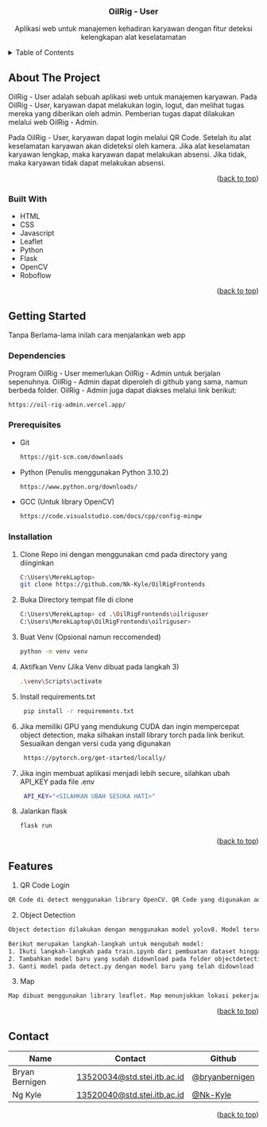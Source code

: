 <a name="readme-top"></a>
<br />
<div align="center">
    <h3 align="center">OilRig - User</h3>
    <p align="center">
        Aplikasi web untuk manajemen kehadiran karyawan dengan fitur deteksi kelengkapan alat keselatamatan
    </p>
</div>



<!-- TABLE OF CONTENTS -->
<details>
  <summary>Table of Contents</summary>
  <ol>
    <li>
      <a href="#about-the-project">About The Project</a>
      <ul>
        <li><a href="#built-with">Built With</a></li>
      </ul>
    </li>
    <li>
      <a href="#getting-started">Getting Started</a>
      <ul>
        <li><a href="#dependencies">Dependencies</a></li>
        <li><a href="#prerequisites">Prerequisites</a></li>
        <li><a href="#installation">Installation</a></li>
      </ul>
    </li>
    <li><a href="#features">Features</a></li>
    <li><a href="#contact">Contact</a></li>
  </ol>
</details>



<!-- ABOUT THE PROJECT -->
## About The Project

OilRig - User adalah sebuah aplikasi web untuk manajemen karyawan. Pada OilRig - User, karyawan dapat melakukan login, logut, dan melihat tugas mereka yang diberikan oleh admin. Pemberian tugas dapat dilakukan melalui web OilRig - Admin.

Pada OilRig - User, karyawan dapat login melalui QR Code. Setelah itu alat keselamatan karyawan akan dideteksi oleh kamera. Jika alat keselamatan karyawan lengkap, maka karyawan dapat melakukan absensi. Jika tidak, maka karyawan tidak dapat melakukan absensi.

<p align="right">(<a href="#readme-top">back to top</a>)</p>



### Built With

* HTML
* CSS
* Javascript
* Leaflet
* Python
* Flask
* OpenCV
* Roboflow

<p align="right">(<a href="#readme-top">back to top</a>)</p>



<!-- GETTING STARTED -->
## Getting Started

Tanpa Berlama-lama inilah cara menjalankan web app

### Dependencies
Program OilRig - User memerlukan OilRig - Admin untuk berjalan sepenuhnya. OilRig - Admin dapat diperoleh di github yang sama, namun berbeda folder. OilRig - Admin juga dapat diakses melalui link berikut:
```sh
https://oil-rig-admin.vercel.app/
```

### Prerequisites

* Git
    ```sh
    https://git-scm.com/downloads
    ```
* Python (Penulis menggunakan Python 3.10.2)
    ```sh
    https://www.python.org/downloads/
    ```
* GCC (Untuk library OpenCV)
    ```sh
    https://code.visualstudio.com/docs/cpp/config-mingw
    ```

### Installation

1. Clone Repo ini dengan menggunakan cmd pada directory yang diinginkan
    ```sh
    C:\Users\MerekLaptop> 
    git clone https://github.com/Nk-Kyle/OilRigFrontends
    ```
2. Buka Directory tempat file di clone
   ```sh
   C:\Users\MerekLaptop> cd .\OilRigFrontends\oilriguser
   C:\Users\MerekLaptop\OilRigFrontends\oilriguser> 
   ```
3. Buat Venv (Opsional namun reccomended)
   ```sh
   python -m venv venv
   ```
4. Aktifkan Venv (Jika Venv dibuat pada langkah 3)
   ```sh
   .\venv\Scripts\activate
   ```
5. Install requirements.txt
   ```sh
    pip install -r requirements.txt
    ```
6. Jika memiliki GPU yang mendukung CUDA dan ingin mempercepat object detection, maka silhakan install library torch pada link berikut. Sesuaikan dengan versi cuda yang digunakan
   ```sh
    https://pytorch.org/get-started/locally/
    ```
7. Jika ingin membuat aplikasi menjadi lebih secure, silahkan ubah API_KEY pada file .env  
   ```sh
    API_KEY="<SILAHKAN UBAH SESUKA HATI>"
    ```
8. Jalankan flask
   ```sh
   flask run
   ```
<p align="right">(<a href="#readme-top">back to top</a>)</p>


<!-- CONTACT -->
## Features
1. QR Code Login
```sh
QR Code di detect menggunakan library OpenCV. QR Code yang digunakan adalah QR Code yang dibuat oleh OilRig - Admin.
```
2. Object Detection
```sh
Object detection dilakukan dengan menggunakan model yolov8. Model tersebut dilatih dengan menggunakan dataset dari roboflow. Model di train menggunakan code train.ipynb pada folder objectdetection.

Berikut merupakan langkah-langkah untuk mengubah model:
1. Ikuti langkah-langkah pada train.ipynb dari pembuatan dataset hingga download model
2. Tambahkan model baru yang sudah didownload pada folder objectdetection
3. Ganti model pada detect.py dengan model baru yang telah didownload
```
3. Map
```sh
Map dibuat menggunakan library leaflet. Map menunjukkan lokasi pekerjaan karyawan. Lokasi pekerjaan karyawan dapat diatur melalui OilRig - Admin.
```
<p align="right">(<a href="#readme-top">back to top</a>)</p>

## Contact
|Name|Contact|Github|
|----|-------|------|
|Bryan Bernigen | 13520034@std.stei.itb.ac.id |<a href="https://www.github.com/bryanbernigen">@bryanbernigen</a>|
|Ng Kyle | 13520040@std.stei.itb.ac.id|<a href="https://www.github.com/Nk-Kyle">@Nk-Kyle</a>|

<p align="right">(<a href="#readme-top">back to top</a>)</p>